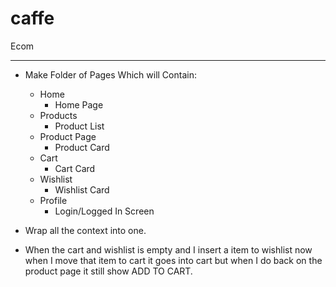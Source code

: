 # caffe

Ecom

---

-   Make Folder of Pages Which will Contain:
    -   Home
        -   Home Page
    -   Products
        -   Product List
    -   Product Page
        -   Product Card
    -   Cart
        -   Cart Card
    -   Wishlist
        -   Wishlist Card
    -   Profile
        -   Login/Logged In Screen
-   Wrap all the context into one.

-   When the cart and wishlist is empty and I insert a item to wishlist now when I move that item to cart it goes into cart but when I do back on the product page it still show ADD TO CART.
